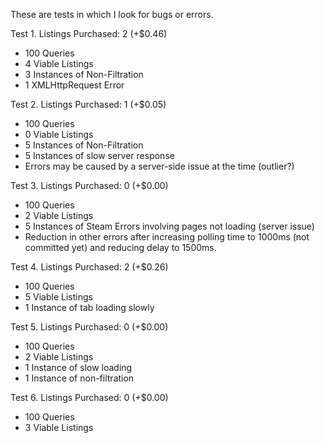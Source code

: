 These are tests in which I look for bugs or errors.

Test 1.  Listings Purchased: 2 (+$0.46)
- 100 Queries
- 4 Viable Listings
- 3 Instances of Non-Filtration
- 1 XMLHttpRequest Error

Test 2.  Listings Purchased: 1 (+$0.05)
- 100 Queries
- 0 Viable Listings
- 5 Instances of Non-Filtration
- 5 Instances of slow server response
- Errors may be caused by a server-side issue at the time (outlier?)

Test 3. Listings Purchased: 0 (+$0.00)
- 100 Queries
- 2 Viable Listings
- 5 Instances of Steam Errors involving pages not loading (server issue)
- Reduction in other errors after increasing polling time to 1000ms (not committed yet) and reducing delay to 1500ms.

Test 4. Listings Purchased: 2 (+$0.26)
- 100 Queries
- 5 Viable Listings
- 1 Instance of tab loading slowly 

Test 5. Listings Purchased: 0 (+$0.00)
- 100 Queries
- 2 Viable Listings
- 1 Instance of slow loading
- 1 Instance of non-filtration

Test 6. Listings Purchased: 0 (+$0.00)
- 100 Queries
- 3 Viable Listings



